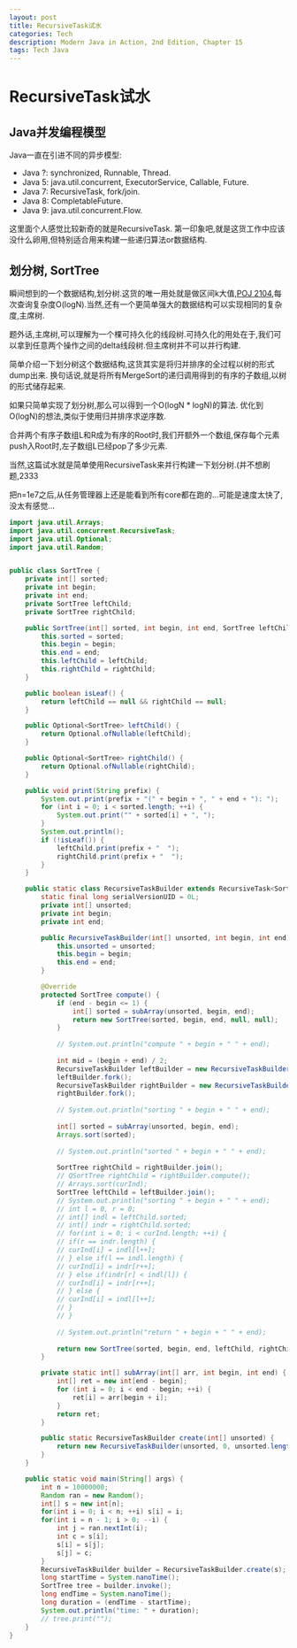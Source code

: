 ```yaml
---
layout: post
title: RecursiveTask试水
categories: Tech
description: Modern Java in Action, 2nd Edition, Chapter 15
tags: Tech Java
---
```


# RecursiveTask试水

## Java并发编程模型

Java一直在引进不同的异步模型:
  - Java ?: synchronized, Runnable, Thread.
  - Java 5: java.util.concurrent, ExecutorService, Callable, Future.
  - Java 7: RecursiveTask, fork/join.
  - Java 8: CompletableFuture.
  - Java 9: java.util.concurrent.Flow.
  
这里面个人感觉比较新奇的就是RecursiveTask. 第一印象吧,就是这货工作中应该没什么卵用,但特别适合用来构建一些递归算法or数据结构.

## 划分树, SortTree

瞬间想到的一个数据结构,划分树.这货的唯一用处就是做区间k大值,[POJ 2104](http://poj.org/problem?id=2104),每次查询复杂度O(logN).当然,还有一个更简单强大的数据结构可以实现相同的复杂度,主席树.

题外话,主席树,可以理解为一个棵可持久化的线段树.可持久化的用处在于,我们可以拿到任意两个操作之间的delta线段树.但主席树并不可以并行构建.

简单介绍一下划分树这个数据结构,这货其实是将归并排序的全过程以树的形式dump出来. 换句话说,就是将所有MergeSort的递归调用得到的有序的子数组,以树的形式储存起来.

如果只简单实现了划分树,那么可以得到一个O(logN * logN)的算法. 优化到O(logN)的想法,类似于使用归并排序求逆序数. 

合并两个有序子数组L和R成为有序的Root时,我们开额外一个数组,保存每个元素push入Root时,左子数组L已经pop了多少元素.

当然,这篇试水就是简单使用RecursiveTask来并行构建一下划分树.(并不想刷题,2333

把n=1e7之后,从任务管理器上还是能看到所有core都在跑的...可能是速度太快了,没太有感觉...

```java
import java.util.Arrays;
import java.util.concurrent.RecursiveTask;
import java.util.Optional;
import java.util.Random;


public class SortTree {
    private int[] sorted;
    private int begin;
    private int end;
    private SortTree leftChild;
    private SortTree rightChild;

    public SortTree(int[] sorted, int begin, int end, SortTree leftChild, SortTree rightChild) {
        this.sorted = sorted;
        this.begin = begin;
        this.end = end;
        this.leftChild = leftChild;
        this.rightChild = rightChild;
    }

    public boolean isLeaf() {
        return leftChild == null && rightChild == null;
    }

    public Optional<SortTree> leftChild() {
        return Optional.ofNullable(leftChild);
    }

    public Optional<SortTree> rightChild() {
        return Optional.ofNullable(rightChild);
    }

    public void print(String prefix) {
        System.out.print(prefix + "(" + begin + ", " + end + "): ");
        for (int i = 0; i < sorted.length; ++i) {
            System.out.print("" + sorted[i] + ", ");
        }
        System.out.println();
        if (!isLeaf()) {
            leftChild.print(prefix + "  ");
            rightChild.print(prefix + "  ");
        }
    }

    public static class RecursiveTaskBuilder extends RecursiveTask<SortTree> {
        static final long serialVersionUID = 0L;
        private int[] unsorted;
        private int begin;
        private int end;

        public RecursiveTaskBuilder(int[] unsorted, int begin, int end) {
            this.unsorted = unsorted;
            this.begin = begin;
            this.end = end;
        }

        @Override
        protected SortTree compute() {
            if (end - begin <= 1) {
                int[] sorted = subArray(unsorted, begin, end);
                return new SortTree(sorted, begin, end, null, null);
            }
            
            // System.out.println("compute " + begin + " " + end);
            
            int mid = (begin + end) / 2;
            RecursiveTaskBuilder leftBuilder = new RecursiveTaskBuilder(unsorted, begin, mid);
            leftBuilder.fork();
            RecursiveTaskBuilder rightBuilder = new RecursiveTaskBuilder(unsorted, mid, end);
            rightBuilder.fork();
            
            // System.out.println("sorting " + begin + " " + end);
            
            int[] sorted = subArray(unsorted, begin, end);
            Arrays.sort(sorted);
            
            // System.out.println("sorted " + begin + " " + end);
            
            SortTree rightChild = rightBuilder.join();
            // QSortTree rightChild = rightBuilder.compute();
            // Arrays.sort(curInd);
            SortTree leftChild = leftBuilder.join();
            // System.out.println("sorting " + begin + " " + end);
            // int l = 0, r = 0;
            // int[] indl = leftChild.sorted;
            // int[] indr = rightChild.sorted;
            // for(int i = 0; i < curInd.length; ++i) {
            // if(r == indr.length) {
            // curInd[i] = indl[l++];
            // } else if(l == indl.length) {
            // curInd[i] = indr[r++];
            // } else if(indr[r] < indl[l]) {
            // curInd[i] = indr[r++];
            // } else {
            // curInd[i] = indl[l++];
            // }
            // }
            
            // System.out.println("return " + begin + " " + end);
            
            return new SortTree(sorted, begin, end, leftChild, rightChild);
        }

        private static int[] subArray(int[] arr, int begin, int end) {
            int[] ret = new int[end - begin];
            for (int i = 0; i < end - begin; ++i) {
                ret[i] = arr[begin + i];
            }
            return ret;
        }

        public static RecursiveTaskBuilder create(int[] unsorted) {
            return new RecursiveTaskBuilder(unsorted, 0, unsorted.length);
        }
    }

    public static void main(String[] args) {
        int n = 10000000;
        Random ran = new Random();
        int[] s = new int[n];
        for(int i = 0; i < n; ++i) s[i] = i;
        for(int i = n - 1; i > 0; --i) {
            int j = ran.nextInt(i);
            int c = s[i];
            s[i] = s[j];
            s[j] = c;
        }
        RecursiveTaskBuilder builder = RecursiveTaskBuilder.create(s);
        long startTime = System.nanoTime();
        SortTree tree = builder.invoke();
        long endTime = System.nanoTime();
        long duration = (endTime - startTime);
        System.out.println("time: " + duration);
        // tree.print("");
    }
}
```





